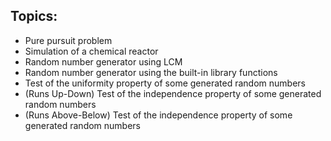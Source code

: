## Topics:
  * Pure pursuit problem
  * Simulation of a chemical reactor
  * Random number generator using LCM
  * Random number generator using the built-in library functions 
  * Test of the uniformity property of some generated random numbers
  * (Runs Up-Down) Test of the independence property of some generated random numbers
  * (Runs Above-Below) Test of the independence property of some generated random numbers

